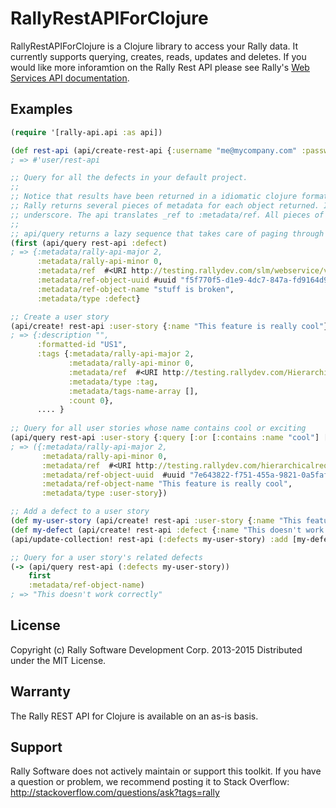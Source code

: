 # RallyRestAPIForClojure

RallyRestAPIForClojure is a Clojure library to access your Rally data. It currently supports querying, creates, reads, updates and deletes. If you would like more inforamtion on the Rally Rest API please see Rally's [Web Services API documentation](https://rally1.rallydev.com/slm/doc/webservice).

## Examples

```clojure
(require '[rally-api.api :as api])

(def rest-api (api/create-rest-api {:username "me@mycompany.com" :password "supersecret"}))
; => #'user/rest-api

;; Query for all the defects in your default project.
;; 
;; Notice that results have been returned in a idiomatic clojure format.
;; Rally returns several pieces of metadata for each object returned. In the regular Rally rest results, metadata is denoted by an
;; underscore. The api translates _ref to :metadata/ref. All pieces of metadata are translated in much the same way.
;;
;; api/query returns a lazy sequence that takes care of paging through all the results of your query.
(first (api/query rest-api :defect)
; => {:metadata/rally-api-major 2,
      :metadata/rally-api-minor 0,
      :metadata/ref  #<URI http://testing.rallydev.com/slm/webservice/v2.0/defect/12345,
      :metadata/ref-object-uuid #uuid "f5f770f5-d1e9-4dc7-847a-fd9164d93127",
      :metadata/ref-object-name "stuff is broken",
      :metadata/type :defect}

;; Create a user story
(api/create! rest-api :user-story {:name "This feature is really cool"})
; => {:description "",
      :formatted-id "US1",
      :tags {:metadata/rally-api-major 2,
             :metadata/rally-api-minor 0,
             :metadata/ref  #<URI http://testing.rallydev.com/HierarchicalRequirement/1234/Tags,
             :metadata/type :tag,
             :metadata/tags-name-array [],
             :count 0},
      .... }
      
;; Query for all user stories whose name contains cool or exciting
(api/query rest-api :user-story {:query [:or [:contains :name "cool"] [:contains :name "exciting"]]})
; => ({:metadata/rally-api-major 2,
       :metadata/rally-api-minor 0,
       :metadata/ref  #<URI http://testing.rallydev.com/hierarchicalrequirement/1234,
       :metadata/ref-object-uuid  #uuid "7e643822-f751-455a-9821-0a5fafe46d3a",
       :metadata/ref-object-name "This feature is really cool",
       :metadata/type :user-story})

;; Add a defect to a user story
(def my-user-story (api/create! rest-api :user-story {:name "This feature is really cool"}))
(def my-defect (api/create! rest-api :defect {:name "This doesn't work correctly"}))
(api/update-collection! rest-api (:defects my-user-story) :add [my-defect])

;; Query for a user story's related defects
(-> (api/query rest-api (:defects my-user-story))
    first
    :metadata/ref-object-name)
; => "This doesn't work correctly"
```

## License

Copyright (c) Rally Software Development Corp. 2013-2015 Distributed under the MIT License.

## Warranty

The Rally REST API for Clojure is available on an as-is basis. 

## Support

Rally Software does not actively maintain or support this toolkit.  If you have a question or problem, we recommend posting it to Stack Overflow: http://stackoverflow.com/questions/ask?tags=rally

